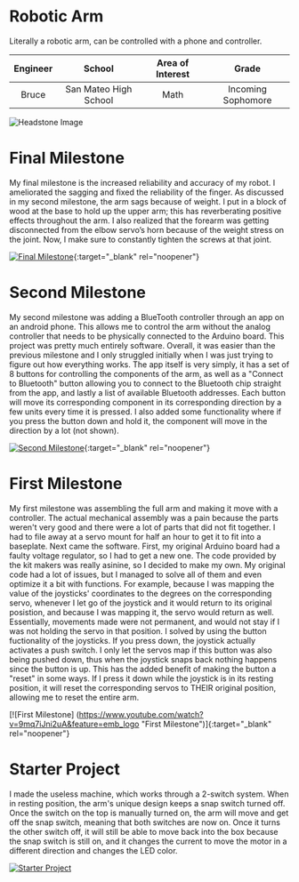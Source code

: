 ﻿# Robotic Arm
Literally a robotic arm, can be controlled with a phone and controller. 

| **Engineer** | **School** | **Area of Interest** | **Grade** |
|:--:|:--:|:--:|:--:|
| Bruce | San Mateo High School | Math | Incoming Sophomore

![Headstone Image](https://lh3.googleusercontent.com/pw/AM-JKLVBKftJ6nHGQmPTOno0GhQzcrVna-7ySq-5CWABdIAhxQ2PipoxJXLZ0n8WiVXtmRXWsRykyucs3HdOHjq474GFSedC-3z9R-ahfI5jAmd5G5NJS-YGbcQeaaoIiuGCuKKmAbgNxbZTun5O9VokOd5p=w1404-h1402-no?authuser=0)
  
# Final Milestone
My final milestone is the increased reliability and accuracy of my robot. I ameliorated the sagging and fixed the reliability of the finger. As discussed in my second milestone, the arm sags because of weight. I put in a block of wood at the base to hold up the upper arm; this has reverberating positive effects throughout the arm. I also realized that the forearm was getting disconnected from the elbow servo’s horn because of the weight stress on the joint. Now, I make sure to constantly tighten the screws at that joint. 

[![Final Milestone](https://res.cloudinary.com/marcomontalbano/image/upload/v1612573869/video_to_markdown/images/youtube--F7M7imOVGug-c05b58ac6eb4c4700831b2b3070cd403.jpg )](https://www.youtube.com/watch?v=F7M7imOVGug&feature=emb_logo "Final Milestone"){:target="_blank" rel="noopener"}

# Second Milestone
My second milestone was adding a BlueTooth controller through an app on an android phone. This allows me to control the arm without the analog controller that needs to be physically connected to the Arduino board. This project was pretty much entirely software. Overall, it was easier than the previous milestone and I only struggled initially when I was just trying to figure out how everything works. The app itself is very simply, it has a set of 8 buttons for controlling the components of the arm, as well as a "Connect to Bluetooth" button allowing you to connect to the Bluetooth chip straight from the app, and lastly a list of available Bluetooth addresses. Each button will move its corresponding component in its corresponding direction by a few units every time it is pressed. I also added some functionality where if you press the button down and hold it, the component will move in the direction by a lot (not shown). 

[![Second Milestone](https://res.cloudinary.com/marcomontalbano/image/upload/v1612574014/video_to_markdown/images/youtube--y3VAmNlER5Y-c05b58ac6eb4c4700831b2b3070cd403.jpg)](https://www.youtube.com/watch?v=y3VAmNlER5Y&feature=emb_logo "Second Milestone"){:target="_blank" rel="noopener"}
# First Milestone
  
My first milestone was assembling the full arm and making it move with a controller. The actual mechanical assembly was a pain because the parts weren't very good and there were a lot of parts that did not fit together. I had to file away at a servo mount for half an hour to get it to fit into a baseplate. Next came the software. First, my original Arduino board had a faulty voltage regulator, so I had to get a new one. The code provided by the kit makers was really asinine, so I decided to make my own. My original code had a lot of issues, but I managed to solve all of them and even optimize it a bit with functions. For example, because I was mapping the value of the joysticks' coordinates to the degrees on the corresponding servo, whenever I let go of the joystick and it would return to its original posistion, and because I was mapping it, the servo would return as well. Essentially, movements made were not permanent, and would not stay if I was not holding the servo in that position. I solved by using the button fuctionality of the joysticks. If you press down, the joystick actually activates a push switch. I only let the servos map if this button was also being pushed down, thus when the joystick snaps back nothing happens since the button is up. This has the added benefit of making the button a "reset" in some ways. If I press it down while the joystick is in its resting position, it will reset the corresponding servos to THEIR original position, allowing me to reset the entire arm. 


[![First Milestone] (https://www.youtube.com/watch?v=9mq7iJni2uA&feature=emb_logo "First Milestone")]{:target="_blank" rel="noopener"}

# Starter Project

I made the useless machine, which works through a 2-switch system. When in resting position, the arm's unique design keeps a snap switch turned off. Once the switch on the top is manually turned on, the arm will move and get off the snap switch, meaning that both switches are now on. Once it turns the other switch off, it will still be able to move back into the box because the snap switch is still on, and it changes the current to move the motor in a different direction and changes the LED color.

[![Starter Project](https://res.cloudinary.com/marcomontalbano/image/upload/v1655500442/video_to_markdown/images/youtube--Y4uDYHtt_Gk-c05b58ac6eb4c4700831b2b3070cd403.jpg)](https://www.youtube.com/watch?v=Y4uDYHtt_Gk "")

